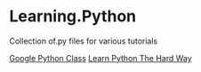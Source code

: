 Learning.Python
===============

Collection of.py files for various tutorials

[Google Python Class](https://developers.google.com/edu/python/)
[Learn Python The Hard Way](http://learnpythonthehardway.org/)